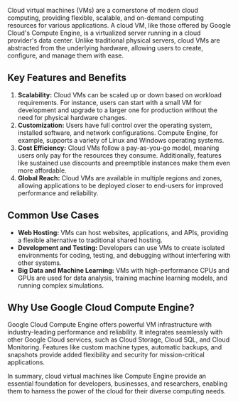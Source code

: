 Cloud virtual machines (VMs) are a cornerstone of modern cloud computing, providing flexible, scalable, and on-demand computing resources for various applications. A cloud VM, like those offered by Google Cloud's Compute Engine, is a virtualized server running in a cloud provider's data center. Unlike traditional physical servers, cloud VMs are abstracted from the underlying hardware, allowing users to create, configure, and manage them with ease.

## Key Features and Benefits

1. **Scalability:** Cloud VMs can be scaled up or down based on workload requirements. For instance, users can start with a small VM for development and upgrade to a larger one for production without the need for physical hardware changes.
2. **Customization:** Users have full control over the operating system, installed software, and network configurations. Compute Engine, for example, supports a variety of Linux and Windows operating systems.
3. **Cost Efficiency:** Cloud VMs follow a pay-as-you-go model, meaning users only pay for the resources they consume. Additionally, features like sustained use discounts and preemptible instances make them even more affordable.
4. **Global Reach:** Cloud VMs are available in multiple regions and zones, allowing applications to be deployed closer to end-users for improved performance and reliability.

## Common Use Cases

- **Web Hosting:** VMs can host websites, applications, and APIs, providing a flexible alternative to traditional shared hosting.
- **Development and Testing:** Developers can use VMs to create isolated environments for coding, testing, and debugging without interfering with other systems.
- **Big Data and Machine Learning:** VMs with high-performance CPUs and GPUs are used for data analysis, training machine learning models, and running complex simulations.

## Why Use Google Cloud Compute Engine? 
Google Cloud Compute Engine offers powerful VM infrastructure with industry-leading performance and reliability. It integrates seamlessly with other Google Cloud services, such as Cloud Storage, Cloud SQL, and Cloud Monitoring. Features like custom machine types, automatic backups, and snapshots provide added flexibility and security for mission-critical applications.

In summary, cloud virtual machines like Compute Engine provide an essential foundation for developers, businesses, and researchers, enabling them to harness the power of the cloud for their diverse computing needs.